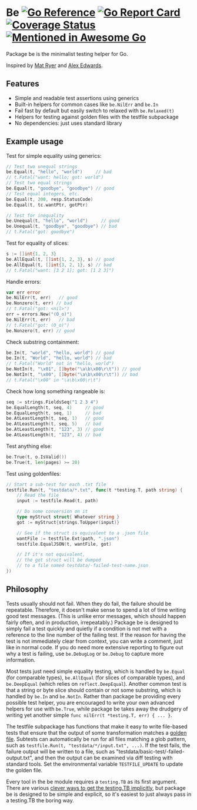 # Be [![Go Reference](https://pkg.go.dev/badge/github.com/carlmjohnson/be.svg)](https://pkg.go.dev/github.com/carlmjohnson/be) [![Go Report Card](https://goreportcard.com/badge/github.com/carlmjohnson/be)](https://goreportcard.com/report/github.com/carlmjohnson/be) [![Coverage Status](https://coveralls.io/repos/github/carlmjohnson/be/badge.svg)](https://coveralls.io/github/carlmjohnson/be) [![Mentioned in Awesome Go](https://awesome.re/mentioned-badge.svg)](https://github.com/avelino/awesome-go)
Package be is the minimalist testing helper for Go.

Inspired by [Mat Ryer](https://github.com/matryer/is) and [Alex Edwards](https://www.alexedwards.net/blog/easy-test-assertions-with-go-generics).

## Features

- Simple and readable test assertions using generics
- Built-in helpers for common cases like `be.NilErr` and `be.In`
- Fail fast by default but easily switch to relaxed with `be.Relaxed(t)`
- Helpers for testing against golden files with the testfile subpackage
- No dependencies: just uses standard library

## Example usage

Test for simple equality using generics:

```go
// Test two unequal strings
be.Equal(t, "hello", "world")     // bad
// t.Fatal("want: hello; got: world")
// Test two equal strings
be.Equal(t, "goodbye", "goodbye") // good
// Test equal integers, etc.
be.Equal(t, 200, resp.StatusCode)
be.Equal(t, tc.wantPtr, gotPtr)

// Test for inequality
be.Unequal(t, "hello", "world")     // good
be.Unequal(t, "goodbye", "goodbye") // bad
// t.Fatal("got: goodbye")
```

Test for equality of slices:

```go
s := []int{1, 2, 3}
be.AllEqual(t, []int{1, 2, 3}, s) // good
be.AllEqual(t, []int{3, 2, 1}, s) // bad
// t.Fatal("want: [3 2 1]; got: [1 2 3]")
```

Handle errors:

```go
var err error
be.NilErr(t, err)   // good
be.Nonzero(t, err) // bad
// t.Fatal("got: <nil>")
err = errors.New("(O_o)")
be.NilErr(t, err)   // bad
// t.Fatal("got: (O_o)")
be.Nonzero(t, err) // good
```

Check substring containment:

```go
be.In(t, "world", "hello, world") // good
be.In(t, "World", "hello, world") // bad
// t.Fatal("World" not in "hello, world")
be.NotIn(t, "\x01", []byte("\a\b\x00\r\t")) // good
be.NotIn(t, "\x00", []byte("\a\b\x00\r\t")) // bad
// t.Fatal("\x00" in "\a\b\x00\r\t")
```

Check how long something rangeable is:

```go
seq := strings.FieldsSeq("1 2 3 4")
be.EqualLength(t, seq, 4)     // good
be.EqualLength(t, seq, 1)     // bad
be.AtLeastLength(t, seq, 1)   // good
be.AtLeastLength(t, seq, 5)   // bad
be.AtLeastLength(t, "123", 3) // good
be.AtLeastLength(t, "123", 4) // bad
```

Test anything else:

```go
be.True(t, o.IsValid())
be.True(t, len(pages) >= 20)
```

Test using goldenfiles:

```go
// Start a sub-test for each .txt file
testfile.Run(t, "testdata/*.txt", func(t *testing.T, path string) {
	// Read the file
	input := testfile.Read(t, path)

	// Do some conversion on it
	type myStruct struct{ Whatever string }
	got := myStruct{strings.ToUpper(input)}

	// See if the struct is equivalent to a .json file
	wantFile := testfile.Ext(path, ".json")
	testfile.EqualJSON(t, wantFile, got)

	// If it's not equivalent,
	// the got struct will be dumped
	// to a file named testdata/-failed-test-name.json
})
```

## Philosophy
Tests usually should not fail. When they do fail, the failure should be repeatable. Therefore, it doesn't make sense to spend a lot of time writing good test messages. (This is unlike error messages, which should happen fairly often, and in production, irrepeatably.) Package be is designed to simply fail a test quickly and quietly if a condition is not met with a reference to the line number of the failing test. If the reason for having the test is not immediately clear from context, you can write a comment, just like in normal code. If you do need more extensive reporting to figure out why a test is failing, use `be.DebugLog` or `be.Debug` to capture more information.

Most tests just need simple equality testing, which is handled by `be.Equal` (for comparable types), `be.AllEqual` (for slices of comparable types), and `be.DeepEqual` (which relies on `reflect.DeepEqual`). Another common test is that a string or byte slice should contain or not some substring, which is handled by `be.In` and `be.NotIn`. Rather than package be providing every possible test helper, you are encouraged to write your own advanced helpers for use with `be.True`, while package be takes away the drudgery of writing yet another simple `func nilErr(t *testing.T, err) { ... }`.

The testfile subpackage has functions that make it easy to write file-based tests that ensure that the output of some transformation matches a [golden file](https://softwareengineering.stackexchange.com/questions/358786/what-are-golden-files). Subtests can automatically be run for all files matching a glob pattern, such as `testfile.Run(t, "testdata/*/input.txt", ...)`. If the test fails, the failure output will be written to a file, such as "testdata/basic-test/-failed-output.txt", and then the output can be examined via diff testing with standard tools. Set the environmental variable `TESTFILE_UPDATE` to update the golden file.

Every tool in the be module requires a `testing.TB` as its first argument. There are various [clever ways to get the testing.TB implicitly](https://dave.cheney.net/2019/12/08/dynamically-scoped-variables-in-go), but package be is designed to be simple and explicit, so it's easiest to just always pass in a testing.TB the boring way.
